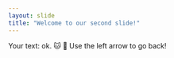 ```yaml
---
layout: slide
title: "Welcome to our second slide!"
---
```

Your text: ok. :cat: :dog:
Use the left arrow to go back!
